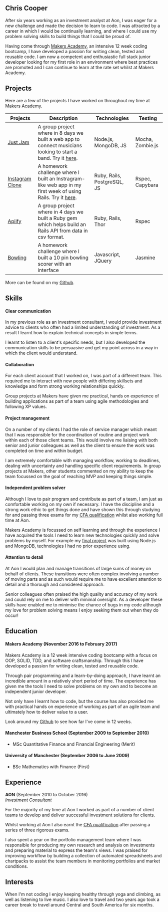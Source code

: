 ## Chris Cooper

After six years working as an investment analyst at Aon, I was eager for a new challenge and made the decision to learn to code. I was attracted by a career in which I would be continually learning, and where I could use my problem solving skills to build things that I could be proud of.

Having come through [Makers Academy](http://www.makersacademy.com/), an intensive 12 week coding bootcamp, I have developed a passion for writing clean, tested and reusable code. I am now a competent and enthusiastic full stack junior developer looking for my first role in an environment where best practices are promoted and I can continue to learn at the rate set whilst at Makers Academy.

## Projects

Here are a few of the projects I have worked on throughout my time at Makers Academy.


| Projects   | Description   | Technologies  | Testing |
| ---------- |---------------| --------------| --------- |
|[Just Jam](https://github.com/Gweaton/just-jam)|A group project where in 8 days we built a web app to connect musicians looking to start a band. Try it [here](http://just-jam.herokuapp.com/).| Node.js, MongoDB, JS |Mocha, Zombie.js|
| [Instagram Clone](https://github.com/cjcoops/instagram-challenge) | A homework challenge where I built an Instragram-like web app in my first week of using Rails. Try it [here](https://insta-clone-474.herokuapp.com/). | Ruby, Rails, PostgreSQL, JS | Rspec, Capybara |
| [Apiify](https://github.com/oscar-barlow/apiify)  | A group project where in 4 days we built a Ruby gem which helps build an Rails API from data in csv format. | Ruby, Rails, Thor | Rspec |
| [Bowling](https://github.com/cjcoops/bowling-challenge)| A homework challenge where I built a 10 pin bowling scorer with an interface| Javascript, JQuery | Jasmine |

More can be found on my [Github](https://github.com/cjcoops).


## Skills

#### Clear communication
In my previous role as an investment consultant, I would provide investment advice to clients who often had a limited understanding of investment. As a result I learnt how to explain technical concepts in simple terms.

I learnt to listen to a client's specific needs, but I also developed the communication skills to be persuasive and get my point across in a way in which the client would understand.

#### Collaboration
For each client account that I worked on, I was part of a different team. This required me to interact with new people with differing skillsets and knowledge and form strong working relationships quickly.

Group projects at Makers have given me practical, hands on experience of building applications as part of a team using agile methodologies and following XP values.

#### Project management
On a number of my clients I had the role of service manager which meant that I was responsible for the coordination of routine and project work within each of those client teams. This would involve me liaising with both senior and junior colleagues as well as the client to ensure the work was completed on time and within budget.

I am extremely comfortable with managing workflow, working to deadlines, dealing with uncertainty and handling specific client requirements. In group projects at Makers, other students commented on my ability to keep the team focussed on the goal of reaching MVP and keeping things simple.

#### Independent problem solver
Although I love to pair program and contribute as part of a team,  I am just as comfortable working on my own if necessary. I have the discipline and a strong work ethic to get things done and have shown this through studying for and passing three exams for my [CFA qualification](https://www.cfainstitute.org/programs/cfaprogram/Pages/index.aspx) whilst also working full time at Aon.

Makers Academy is focussed on self learning and through the experience I have acquired the tools I need to learn new technologies quickly and solve problems by myself. For example my [final project](https://github.com/Gweaton/just-jam) was built using Node.js and MongoDB, technologies I had no prior experience using.

#### Attention to detail
At Aon I would plan and manage transitions of large sums of money on behalf of clients. These transitions were often complex involving a number of moving parts and as such would require me to have excellent attention to detail and a thorough and considered approach.

Senior colleagues often praised the high quality and accuracy of my work and could rely on me to deliver with minimal oversight. As a developer these skills have enabled me to minimise the chance of bugs in my code although my love for problem solving means I enjoy seeking them out when they do occur!

## Education

#### Makers Academy (November 2016 to February 2017)

Makers Academy is a 12 week intensive coding bootcamp with a focus on OOP, SOLID, TDD, and software craftsmanship. Through this I have developed a passion for writing clean, tested and reusable code.

Through pair programming and a learn-by-doing approach, I have learnt an incredible amount in a relatively short period of time. The experience has given me the tools I need to solve problems on my own and to become an independent junior developer.

Not only have I learnt how to code, but the course has also provided me with practical hands on experience of working as part of an agile team and ultimately how to deliver value to a user.

Look around my [Github](https://github.com/cjcoops) to see how far I've come in 12 weeks.

#### Manchester Business School (September 2009 to September 2010)

- MSc Quantitative Finance and Financial Engineering (Merit)

#### University of Manchester (September 2006 to June 2009)

- BSc Mathematics with Finance (First)

## Experience

**AON** (September 2010 to October 2016)    
*Investment Consultant*

For the majority of my time at Aon I worked as part of a number of client teams to develop and deliver successful investment solutions for clients.

Whilst working at Aon I also earnt the [CFA qualification](https://www.cfainstitute.org/programs/cfaprogram/Pages/index.aspx) after passing a series of three rigorous exams.

I also spent a year on the portfolio management team where I was responsible for producing my own research and analysis on investments and preparing material to express the team's views. I was praised for improving workflow by building a collection of automated spreadsheets and chartpacks to assist the team members in monitoring portfolios and market conditions.


## Interests

When I'm not coding I enjoy keeping healthy through yoga and climbing, as well as listening to live music. I also love to travel and two years ago took a career break to travel around Central and South America for six months.
